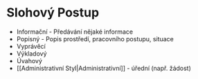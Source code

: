 # Slohový Postup

- Informační - Předávání nějaké informace 
- Popisný - Popis prostředí, pracovního postupu, situace
- Vyprávěcí
- Výkladový
- Úvahový
- [[Administrativní Styl|Administrativní]] - úřední (např. žádost)